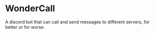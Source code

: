 # WonderCall
A discord bot that can call and send messages to different servers, for better or for worse.
